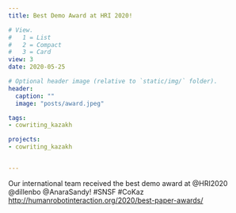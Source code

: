 ```yaml
---
title: Best Demo Award at HRI 2020!

# View.
#   1 = List
#   2 = Compact
#   3 = Card
view: 3
date: 2020-05-25

# Optional header image (relative to `static/img/` folder).
header:
  caption: ""
  image: "posts/award.jpeg"

tags: 
- cowriting_kazakh

projects:
- cowriting_kazakh


---
```

Our international team received the best demo award at @HRI2020 @dillenbo @AnaraSandy! #SNSF #CoKaz
http://humanrobotinteraction.org/2020/best-paper-awards/ 